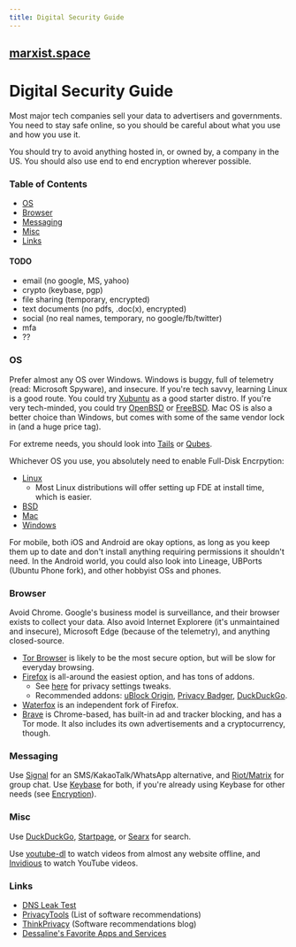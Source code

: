 ```yaml
---
title: Digital Security Guide
---
```


## [marxist.space](https://marxist.space)

# Digital Security Guide

Most major tech companies sell your data to advertisers and governments. You
need to stay safe online, so you should be careful about what you use and how
you use it.

You should try to avoid anything hosted in, or owned by, a company in the US.
You should also use end to end encryption wherever possible.

### Table of Contents

* [OS](#os)
* [Browser](#browser)
* [Messaging](#messaging)
* [Misc](#misc)
* [Links](#links)

#### TODO

* email (no google, MS, yahoo)
* crypto (keybase, pgp)
* file sharing (temporary, encrypted)
* text documents (no pdfs, .doc(x), encrypted)
* social (no real names, temporary, no google/fb/twitter)
* mfa
* ??

### OS

Prefer almost any OS over Windows. Windows is buggy, full of telemetry (read:
Microsoft Spyware), and insecure. If you're tech savvy, learning Linux is a good
route. You could try [Xubuntu](https://xubuntu.org/) as a good starter distro.
If you're very tech-minded, you could try [OpenBSD](https://www.openbsd.org/) or
[FreeBSD](https://www.freebsd.org/). Mac OS is also a better choice than
Windows, but comes with some of the same vendor lock in (and a huge price tag).

For extreme needs, you should look into [Tails](https://tails.boum.org/) or
[Qubes](https://www.qubes-os.org/).

Whichever OS you use, you absolutely need to enable Full-Disk Encrpytion:

* [Linux](https://wiki.archlinux.org/index.php/Disk_encryption)
    * Most Linux distributions will offer setting up FDE at install time, which is easier.
* [BSD](https://forums.freebsd.org/threads/howto-quick-geli-encryption-guide.29652/)
* [Mac](https://support.apple.com/en-us/HT204837)
* [Windows](https://support.microsoft.com/en-us/help/4028713/windows-10-turn-on-device-encryption)

For mobile, both iOS and Android are okay options, as long as you keep them up
to date and don't install anything requiring permissions it shouldn't need. In
the Android world, you could also look into Lineage, UBPorts (Ubuntu Phone
fork), and other hobbyist OSs and phones.

### Browser

Avoid Chrome. Google's business model is surveillance, and their browser exists
to collect your data. Also avoid Internet Explorere (it's unmaintained and
insecure), Microsoft Edge (because of the telemetry), and anything
closed-source.

* [Tor Browser](https://www.torproject.org/download/) is likely to be the most secure option, but will be slow for everyday browsing.
* [Firefox](https://www.mozilla.org/en-US/firefox/) is all-around the easiest option, and has tons of addons.
    * See [here](https://github.com/pyllyukko/user.js) for privacy settings tweaks.
    * Recommended addons: [uBlock Origin](https://addons.mozilla.org/en-US/firefox/addon/ublock-origin/), [Privacy Badger](https://addons.mozilla.org/en-US/firefox/addon/privacy-badger17/), [DuckDuckGo](https://addons.mozilla.org/en-US/firefox/addon/duckduckgo-for-firefox/?src=search).
* [Waterfox](https://www.waterfox.net/) is an independent fork of Firefox.
* [Brave](https://brave.com/) is Chrome-based, has built-in ad and tracker blocking, and has a Tor mode. It also includes its own advertisements and a cryptocurrency, though.

### Messaging

Use [Signal](https://signal.org/) for an SMS/KakaoTalk/WhatsApp alternative, and [Riot/Matrix](https://about.riot.im/) for group chat.
Use [Keybase](https://keybase.io/) for both, if you're already using Keybase for other needs (see [Encryption](#encryption)).

### Misc

Use [DuckDuckGo](https://duckduckgo.com/), [Startpage](https://www.startpage.com/), or [Searx](https://searx.me/) for search.

Use [youtube-dl](https://youtube-dl.org/) to watch videos from almost any website offline, and [Invidious](https://www.invidio.us/) to watch YouTube videos.

### Links

* [DNS Leak Test](https://dnsleaktest.com/)
* [PrivacyTools](https://www.privacytools.io/) (List of software recommendations)
* [ThinkPrivacy](https://www.thinkprivacy.io/) (Software recommendations blog)
* [Dessaline's Favorite Apps and Services](https://github.com/dessalines/essays/blob/master/favorite_apps_and_services.md)
